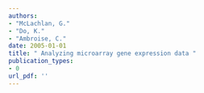 ```yaml
---
authors: 
- "McLachlan, G."
- "Do, K."
- "Ambroise, C."
date: 2005-01-01
title: " Analyzing microarray gene expression data "
publication_types:
- 0
url_pdf: ''
---
```

